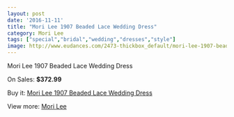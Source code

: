 ```yaml
---
layout: post
date: '2016-11-11'
title: "Mori Lee 1907 Beaded Lace Wedding Dress"
category: Mori Lee
tags: ["special","bridal","wedding","dresses","style"]
image: http://www.eudances.com/2473-thickbox_default/mori-lee-1907-beaded-lace-wedding-dress.jpg
---
```

Mori Lee 1907 Beaded Lace Wedding Dress

On Sales: **$372.99**
<a href="https://www.eudances.com/en/mori-lee/824-mori-lee-1907-beaded-lace-wedding-dress.html"><amp-img layout="responsive" width="600" height="600" src="//www.eudances.com/2473-thickbox_default/mori-lee-1907-beaded-lace-wedding-dress.jpg" alt="Mori Lee 1907 Beaded Lace Wedding Dress 0" /></a>
<a href="https://www.eudances.com/en/mori-lee/824-mori-lee-1907-beaded-lace-wedding-dress.html"><amp-img layout="responsive" width="600" height="600" src="//www.eudances.com/2474-thickbox_default/mori-lee-1907-beaded-lace-wedding-dress.jpg" alt="Mori Lee 1907 Beaded Lace Wedding Dress 1" /></a>
<a href="https://www.eudances.com/en/mori-lee/824-mori-lee-1907-beaded-lace-wedding-dress.html"><amp-img layout="responsive" width="600" height="600" src="//www.eudances.com/2475-thickbox_default/mori-lee-1907-beaded-lace-wedding-dress.jpg" alt="Mori Lee 1907 Beaded Lace Wedding Dress 2" /></a>
<a href="https://www.eudances.com/en/mori-lee/824-mori-lee-1907-beaded-lace-wedding-dress.html"><amp-img layout="responsive" width="600" height="600" src="//www.eudances.com/2476-thickbox_default/mori-lee-1907-beaded-lace-wedding-dress.jpg" alt="Mori Lee 1907 Beaded Lace Wedding Dress 3" /></a>

Buy it: [Mori Lee 1907 Beaded Lace Wedding Dress](https://www.eudances.com/en/mori-lee/824-mori-lee-1907-beaded-lace-wedding-dress.html "Mori Lee 1907 Beaded Lace Wedding Dress")

View more: [Mori Lee](https://www.eudances.com/en/9-mori-lee "Mori Lee")